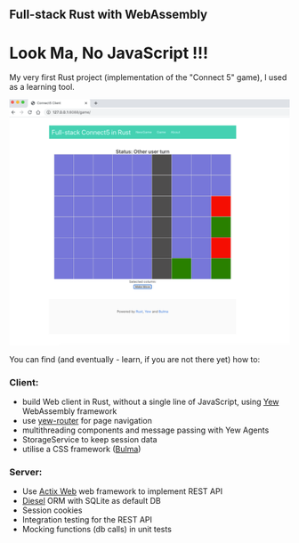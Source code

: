 ## Full-stack Rust with WebAssembly

# Look Ma, No JavaScript !!! 

My very first Rust project (implementation of the "Connect 5" game), I used as a learning tool.

![img.png](img.png)

You can find (and eventually - learn, if you are not there yet) how to:
### Client:
- build Web client in Rust, without a single line of JavaScript, using  [Yew](https://github.com/yewstack/yew) WebAssembly framework
- use [yew-router](https://github.com/yewstack/yew/tree/master/packages/yew-router) for page navigation
- multithreading components and message passing with Yew Agents
- StorageService to keep session data
- utilise a CSS framework ([Bulma](https://bulma.io))

### Server:
- Use [Actix Web](https://github.com/actix/actix-web) web framework to implement REST API
- [Diesel](https://diesel.rs) ORM with SQLite as default DB 
- Session cookies
- Integration testing for the REST API
- Mocking functions (db calls) in unit tests 
